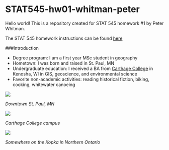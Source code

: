 # STAT545-hw01-whitman-peter

Hello world! This is a repository created for STAT 545 homework #1 by Peter Whitman. 

The STAT 545 homework instructions can be found [here](http://stat545.com/hw01_edit-README.html)

###Introduction
* Degree program: I am a first year MSc student in geography
* Hometown: I was born and raised in St. Paul, MN
* Undergraduate education: I received a BA from [Carthage College](https://www.carthage.edu/) in Kenosha, WI in GIS, geoscience, and environmental science
* Favorite non-academic activities: reading historical fiction, biking, cooking, whitewater canoeing

![](https://i.pinimg.com/736x/15/23/e5/1523e522c3450d7fb1e2e8c00b4e543f--twin-cities-minneapolis.jpg)

*Downtown St. Paul, MN*

![](http://www.chicagobusiness.com/colleges-2016/images/sponsor-image-carthage.jpg)

*Carthage College campus*

![](https://scontent-sea1-1.xx.fbcdn.net/v/t1.0-9/599459_616544582597_2059276908_n.jpg?oh=d1003c2672ba481af4109786daf2b62a&oe=5A5F0016)

*Somewhere on the Kopka in Northern Ontario*

